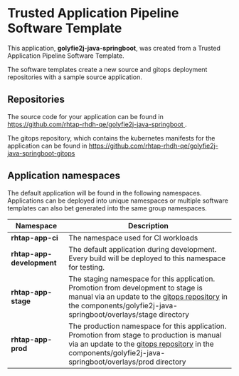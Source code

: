 # Trusted Application Pipeline Software Template

This application, **golyfie2j-java-springboot**, was created from a Trusted Application Pipeline Software Template.

The software templates create a new source and gitops deployment repositories with a sample source application. 

## Repositories

The source code for your application can be found in [https://github.com/rhtap-rhdh-qe/golyfie2j-java-springboot ](https://github.com/rhtap-rhdh-qe/golyfie2j-java-springboot ).
 
The gitops repository, which contains the kubernetes manifests for the application can be found in 
[https://github.com/rhtap-rhdh-qe/golyfie2j-java-springboot-gitops ](https://github.com/rhtap-rhdh-qe/golyfie2j-java-springboot-gitops ) 

## Application namespaces 

The default application will be found in the following namespaces. Applications can be deployed into unique namespaces or multiple software templates can also bet generated into the same group namespaces.  

|  Namespace   |  Description   |  
| -------- | -------- |
| **rhtap-app-ci** | The namespace used for CI workloads |
| **rhtap-app-development** | The default application during development. Every build will be deployed to this namespace for testing. |
| **rhtap-app-stage** | The staging namespace for this application. Promotion from development to stage is manual via an update to the [gitops repository](https://github.com/rhtap-rhdh-qe/golyfie2j-java-springboot-gitops ) in the components/golyfie2j-java-springboot/overlays/stage directory |
| **rhtap-app-prod** | The production namespace for this application. Promotion from stage to production is manual via an update to the [gitops repository](https://github.com/rhtap-rhdh-qe/golyfie2j-java-springboot-gitops ) in the components/golyfie2j-java-springboot/overlays/prod directory |
